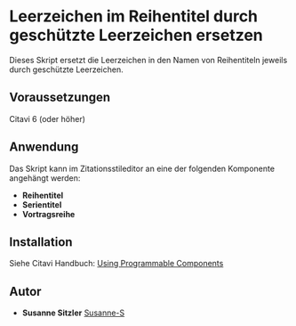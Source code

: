 # Leerzeichen im Reihentitel durch geschützte Leerzeichen ersetzen
Dieses Skript ersetzt die Leerzeichen in den Namen von Reihentiteln jeweils durch geschützte Leerzeichen.

## Voraussetzungen
Citavi 6 (oder höher)

## Anwendung
Das Skript kann im Zitationsstileditor an eine der folgenden Komponente angehängt werden:
- **Reihentitel**
- **Serientitel**
- **Vortragsreihe**

## Installation
Siehe Citavi Handbuch: [Using Programmable Components](https://www.citavi.com/programmable_components)

## Autor

* **Susanne Sitzler** [Susanne-S](https://github.com/Susanne-S)
